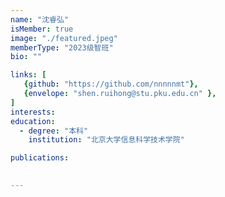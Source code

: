 ```yaml
---
name: "沈睿弘"
isMember: true
image: "./featured.jpeg"
memberType: "2023级智班"
bio: ""

links: [
   {github: "https://github.com/nnnnnmt"},
   {envelope: "shen.ruihong@stu.pku.edu.cn" },
]
interests:
education:
  - degree: "本科"
    institution: "北京大学信息科学技术学院"

publications:
  

---
```


